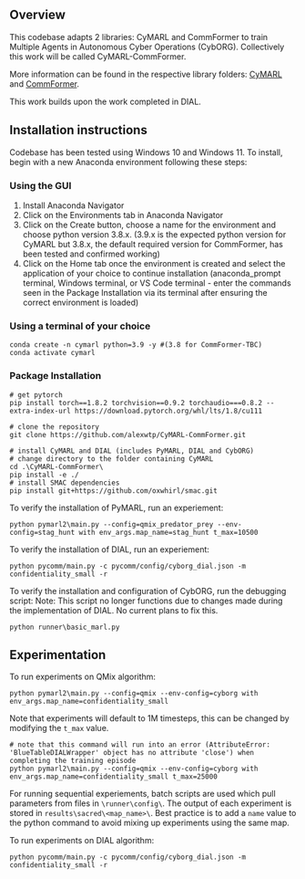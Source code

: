 ## Overview
This codebase adapts 2 libraries: CyMARL and CommFormer to train Multiple Agents in Autonomous Cyber Operations (CybORG). Collectively this work will be called CyMARL-CommFormer. 

More information can be found in the respective library folders: [CyMARL](pycomm/) and [CommFormer](commformer/).

This work builds upon the work completed in DIAL.

## Installation instructions
Codebase has been tested using Windows 10 and Windows 11. To install, begin with a new Anaconda environment following these steps:

### Using the GUI
1. Install Anaconda Navigator
2. Click on the Environments tab in Anaconda Navigator
3. Click on the Create button, choose a name for the environment and choose python version 3.8.x. (3.9.x is the expected python version for CyMARL but 3.8.x, the default required version for CommFormer, has been tested and confirmed working)
4. Click on the Home tab once the environment is created and select the application of your choice to continue installation (anaconda_prompt terminal, Windows terminal, or VS Code terminal - enter the commands seen in the Package Installation via its terminal after ensuring the correct environment is loaded)

### Using a terminal of your choice
```
conda create -n cymarl python=3.9 -y #(3.8 for CommFormer-TBC)
conda activate cymarl
```

### Package Installation
```
# get pytorch
pip install torch==1.8.2 torchvision==0.9.2 torchaudio===0.8.2 --extra-index-url https://download.pytorch.org/whl/lts/1.8/cu111

# clone the repository
git clone https://github.com/alexwtp/CyMARL-CommFormer.git

# install CyMARL and DIAL (includes PyMARL, DIAL and CybORG)
# change directory to the folder containing CyMARL
cd .\CyMARL-CommFormer\
pip install -e ./
# install SMAC dependencies
pip install git+https://github.com/oxwhirl/smac.git
```
To verify the installation of PyMARL, run an experiement:
```
python pymarl2\main.py --config=qmix_predator_prey --env-config=stag_hunt with env_args.map_name=stag_hunt t_max=10500  
```
To verify the installation of DIAL, run an experiement:
```
python pycomm/main.py -c pycomm/config/cyborg_dial.json -m confidentiality_small -r
```
To verify the installation and configuration of CybORG, run the debugging script:
Note: This script no longer functions due to changes made during the implementation of DIAL. No current plans to fix this.
```
python runner\basic_marl.py
```

## Experimentation
To run experiments on QMix algorithm: 
```
python pymarl2\main.py --config=qmix --env-config=cyborg with env_args.map_name=confidentiality_small
```
Note that experiments will default to 1M timesteps, this can be changed by modifying the `t_max` value.
```
# note that this command will run into an error (AttributeError: 'BlueTableDIALWrapper' object has no attribute 'close') when completing the training episode
python pymarl2\main.py --config=qmix --env-config=cyborg with env_args.map_name=confidentiality_small t_max=25000
```
For running sequential experiements, batch scripts are used which pull parameters from files in `\runner\config\`. The output of each experiment is stored in `results\sacred\<map_name>\`. Best practice is to add a `name` value to the python command to avoid mixing up experiments using the same map.

To run experiments on DIAL algorithm: 
```
python pycomm/main.py -c pycomm/config/cyborg_dial.json -m confidentiality_small -r
```
